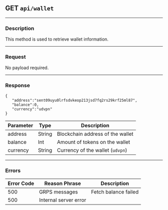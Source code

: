 ## GET `api/wallet`

---

### Description

This method is used to retrieve wallet information.

---

### Request

No payload required.

---

### Response

```
{
   "address":"sent09uyu0lrfsdvkeop213jsd7fq2rs29krf25ml87",
   "balance":0,
   "currency":"udvpn"
}
```

| Parameter                       | Type        | Description                                         |
|---------------------------------|-------------|-----------------------------------------------------|
| address                         | String      | Blockchain address of the wallet                    |
| balance                         | Int         | Amount of tokens on the wallet                       |
| currency                        | String      | Currency of the wallet (`udvpn`)                    |

---

### Errors

| Error Code | Reason Phrase           | Description                             |
|------------|-------------------------| ----------------------------------------|
| 500        | GRPS messages           | Fetch balance failed                    |
| 500        | Internal server error   |                                         |

